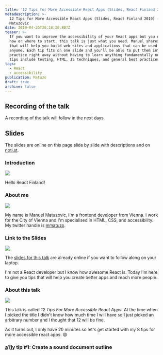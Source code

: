 ```yaml
---
title: '12 Tips for More Accessible React Apps (Slides, React Finland 2019)'
metadescription: >-
  12 Tips for More Accessible React Apps (Slides, React Finland 2019) - Manuel
  Matuzovic
date: 2019-04-25T20:18:30.807Z
teaser: >-
  If you want to improve the accessibility of your React apps but you don't know
  how or where to start, this talk is just what you need. Manuel shares 12 tips
  that will help you build web sites and applications that can be used by
  anyone. Each tip fits on one slide and you'll be able to put them into
  practice right away without having to learn anything fundamentally new. The
  tips include testing, HTML, JS techniques, and general best practices.
tags:
  - React
  - accessibility
publication: Matuzo
draft: true
archive: false
---
```

## Recording of the talk

A recording of the talk will follow in the next days.

## Slides

The slides are online on this page slide by slide with descriptions and on [noti.st](https://).

### Introduction

![](articles/react-finland/accessible_react_apps.001.jpg)

<p>Hello React Finland!</p>

### About me

![](articles/react-finland/accessible_react_apps.002.jpg)

My name is Manuel Matuzovic, I'm a frontend developer from Vienna.
I work for the City of Vienna and I'm specialised in HTML, CSS, and accessibility.
My twitter handle is [mmatuzo](https://twitter.com/mmatuzo).

### Link to the Slides

![](articles/react-finland/accessible_react_apps.003.jpeg)

The [slides for this talk](https://bit.ly/react-tips) are already online if you want to follow along on your laptop.

I'm not a React developer but I know how awesome React is. Today I'm here to give you tips that will help you create better apps and reach more people.

### About this talk

![](/static/img/tmp/accessible_react_apps.004.jpeg)

This talk is called <cite>12 Tips For More Accessible React Apps</cite>. At the time when I picked the title I didn't know how much time I will have so I just picked an arbitrary number and I thought that 12 will be fine.

As it turns out, I only have 20 minutes so let's get started with my 8 tips for more accessible react apps. 😄

### <abbr title="acessibility">a11y</abbr> tip #1: Create a sound document outline
